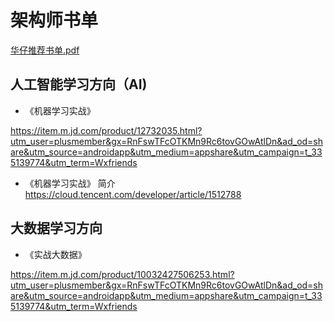 # 架构师书单

[华仔推荐书单.pdf](华仔推荐书单.pdf)

##  人工智能学习方向（AI)
- 《机器学习实战》

https://item.m.jd.com/product/12732035.html?utm_user=plusmember&gx=RnFswTFcOTKMn9Rc6tovGOwAtlDn&ad_od=share&utm_source=androidapp&utm_medium=appshare&utm_campaign=t_335139774&utm_term=Wxfriends

- 《机器学习实战》 简介  https://cloud.tencent.com/developer/article/1512788

## 大数据学习方向
- 《实战大数据》

https://item.m.jd.com/product/10032427506253.html?utm_user=plusmember&gx=RnFswTFcOTKMn9Rc6tovGOwAtlDn&ad_od=share&utm_source=androidapp&utm_medium=appshare&utm_campaign=t_335139774&utm_term=Wxfriends

